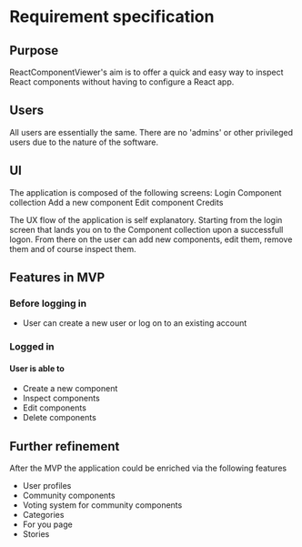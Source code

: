 # Requirement specification

## Purpose

ReactComponentViewer's aim is to offer a quick and easy way to inspect React components without having to configure a React app.

## Users

All users are essentially the same. There are no 'admins' or other privileged users due to the nature of the software.

## UI

The application is composed of the following screens:
Login
Component collection
Add a new component
Edit component
Credits

The UX flow of the application is self explanatory. Starting from the login screen that lands you on to the Component collection upon a successfull logon. From there on the user can add new components, edit them, remove them and of course inspect them.

## Features in MVP

### Before logging in

- User can create a new user or log on to an existing account

### Logged in
#### User is able to
- Create a new component
- Inspect components
- Edit components
- Delete components

## Further refinement

After the MVP the application could be enriched via the following features

- User profiles
- Community components
- Voting system for community components
- Categories
- For you page
- Stories
